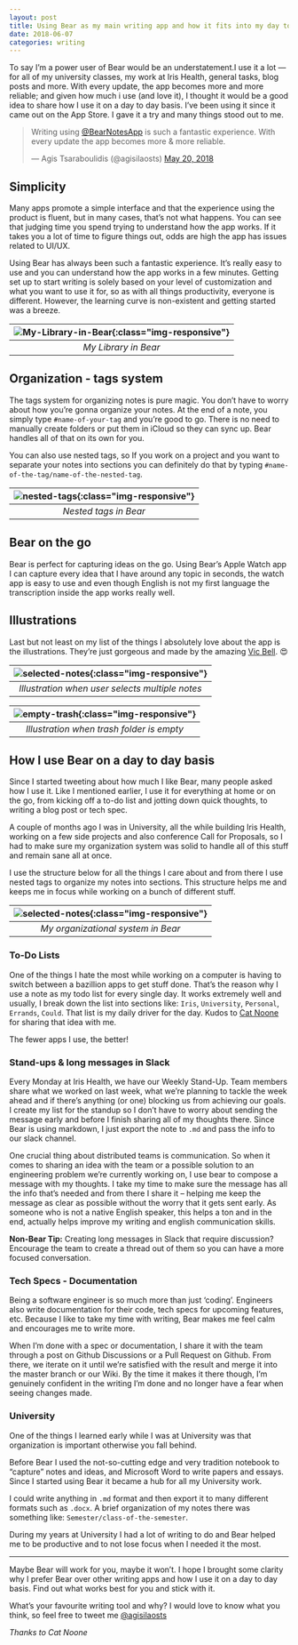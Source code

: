 ```yaml
---
layout: post
title: Using Bear as my main writing app and how it fits into my day to day
date: 2018-06-07
categories: writing
---
```


To say I’m a power user of Bear would be an understatement.I use it a lot —for all of my university classes, my work at Iris Health, general tasks, blog posts and more. With every update, the app becomes more and more reliable; and given how much i use (and love it), I thought it would be a good idea to share how I use it on a day to day basis. I’ve been using it since it came out on the App Store. I gave it a try and many things stood out to me.

<blockquote class="twitter-tweet" data-lang="en"><p lang="en" dir="ltr">Writing using <a href="https://twitter.com/BearNotesApp?ref_src=twsrc%5Etfw">@BearNotesApp</a> is such a fantastic experience. With every update the app becomes more &amp; more reliable.</p>&mdash; Agis Tsaraboulidis (@agisilaosts) <a href="https://twitter.com/agisilaosts/status/998157653946896384?ref_src=twsrc%5Etfw">May 20, 2018</a></blockquote> <script async src="https://platform.twitter.com/widgets.js" charset="utf-8"></script>

## Simplicity

Many apps promote a simple interface and that the experience using the product is fluent, but in many cases, that’s not what happens. You can see that judging time you spend trying to understand how the app works. If it takes you a lot of time to figure things out, odds are high the app has issues related to UI/UX.

Using Bear has always been such a fantastic experience. It’s really easy to use and you can understand how the app works in a few minutes. Getting set up to start writing is solely based on your level of customization and what you want to use it for, so as with all things productivity, everyone is different. However, the learning curve is non-existent and getting started was a breeze.

| ![My-Library-in-Bear](/images/Library_In_Bear.png){:class="img-responsive"} |
|:--:|
| *My Library in Bear* |

## Organization - tags system

The tags system for organizing notes is pure magic. You don’t have to worry about how you’re gonna organize your notes. At the end of a note, you simply type `#name-of-your-tag` and you’re good to go. There is no need to manually create folders or put them in iCloud so they can sync up. Bear handles all of that on its own for you.

You can also use nested tags, so If you work on a project and you want to separate your notes into sections you can definitely do that by typing `#name-of-the-tag/name-of-the-nested-tag`.

| ![nested-tags](/images/Nested_tag_system.png){:class="img-responsive"} |
|:--:|
| *Nested tags in Bear* |

## Bear on the go

Bear is perfect for capturing ideas on the go. Using Bear’s Apple Watch app I can capture every idea that I have around any topic in seconds, the watch app is easy to use and even though English is not my first language the transcription inside the app works really well.

## Illustrations

Last but not least on my list of the things I absolutely love about the app is the illustrations. They’re just gorgeous and made by the amazing [Vic Bell](https://www.twitter.com/vic_bell). 😍

| ![selected-notes](/images/selected_notes.png){:class="img-responsive"} |
|:--:|
| *Illustration when user selects multiple notes* |

| ![empty-trash](/images/empty_trash.png){:class="img-responsive"} |
|:--:|
| *Illustration when trash folder is empty* |

## How I use Bear on a day to day basis

Since I started tweeting about how much I like Bear, many people asked how I use it. Like I mentioned earlier, I use it for everything at home or on the go, from kicking off a to-do list and jotting down quick thoughts, to writing a blog post or tech spec.

A couple of months ago I was in University, all the while building Iris Health, working on a few side projects and also conference Call for Proposals, so I had to make sure my organization system was solid to handle all of this stuff and remain sane all at once.

I use the structure below for all the things I care about and from there I use nested tags to organize my notes into sections. This structure helps me and keeps me in focus while working on a bunch of different stuff.

| ![selected-notes](/images/tags_system.png){:class="img-responsive"} |
|:--:|
| *My organizational system in Bear* |

### To-Do Lists

One of the things I hate the most while working on a computer is having to switch between a bazillion apps to get stuff done. That’s the reason why I use a note as my todo list for every single day. It works extremely well and usually, I break down the list into sections like: `Iris`, `University`, `Personal`, `Errands`, `Could`. That list is my daily driver for the day. Kudos to [Cat Noone](https://www.twitter.com/imcatnoone) for sharing that idea with me.

The fewer apps I use, the better!

### Stand-ups & long messages in Slack

Every Monday at Iris Health, we have our Weekly Stand-Up. Team members share what we worked on last week, what we’re planning to tackle the week ahead and if there’s anything (or one) blocking us from achieving our goals. I create my list for the standup so I don’t have to worry about sending the message early and before I finish sharing all of my thoughts there. Since Bear is using markdown, I just export the note to `.md` and pass the info to our slack channel.

One crucial thing about distributed teams is communication. So when it comes to sharing an idea with the team or a possible solution to an engineering problem we’re currently working on, I use bear to compose a message with my thoughts. I take my time to make sure the message has all the info that’s needed and from there I share it – helping me keep the message as clear as possible without the worry that it gets sent early. As someone who is not a native English speaker, this helps a ton and in the end, actually helps improve my writing and english communication skills.

**Non-Bear Tip:** Creating long messages in Slack that require discussion? Encourage the team to create a thread out of them so you can have a more focused conversation.

### Tech Specs - Documentation

Being a software engineer is so much more than just ‘coding’. Engineers also write documentation for their code, tech specs for upcoming features, etc. Because I like to take my time with writing, Bear makes me feel calm and encourages me to write more.

When I’m done with a spec or documentation, I share it with the team through a post on Github Discussions or a Pull Request on Github. From there, we iterate on it until we’re satisfied with the result and merge it into the master branch or our Wiki. By the time it makes it there though, I’m genuinely confident in the writing I’m done and no longer have a fear when seeing changes made.

### University

One of the things I learned early while I was at University was that organization is important otherwise you fall behind.

Before Bear I used the not-so-cutting edge and very tradition notebook to “capture” notes and ideas, and Microsoft Word to write papers and essays. Since I started using Bear it became a hub for all my University work.

I could write anything in `.md` format and then export it to many different formats such as `.docx`. A brief organization of my notes there was something like: `Semester/class-of-the-semester`.

During my years at University I had a lot of writing to do and Bear helped me to be productive and to not lose focus when I needed it the most.

---

Maybe Bear will work for you, maybe it won’t. I hope I brought some clarity why I prefer Bear over other writing apps and how I use it on a day to day basis. Find out what works best for you and stick with it.

What’s your favourite writing tool and why? I would love to know what you think, so feel free to tweet me [@agisilaosts](https://twitter.com/agisilaosts)

_Thanks to Cat Noone_
